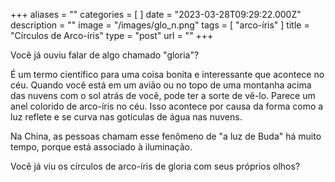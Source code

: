 +++
aliases = ""
categories = [ ]
date = "2023-03-28T09:29:22.000Z"
description = ""
image = "/images/glo_n.png"
tags = [ "arco-íris" ]
title = "Círculos de Arco-íris"
type = "post"
url = ""
+++


Você já ouviu falar de algo chamado "gloria"? 

É um termo científico para uma coisa bonita e interessante que acontece no céu. Quando você está em um avião ou no topo de uma montanha acima das nuvens com o sol atrás de você, pode ter a sorte de vê-lo. Parece um anel colorido de arco-íris no céu. Isso acontece por causa da forma como a luz reflete e se curva nas gotículas de água nas nuvens. 

Na China, as pessoas chamam esse fenômeno de "a luz de Buda" há muito tempo, porque está associado à iluminação.

Você já viu os círculos de arco-íris de gloria com seus próprios olhos?
